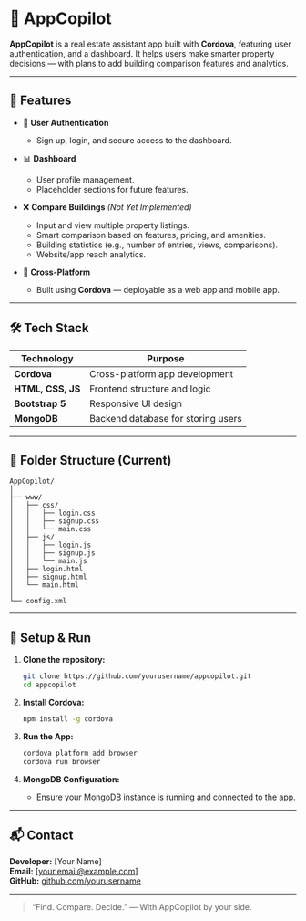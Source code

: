 # 🏡 AppCopilot

**AppCopilot** is a real estate assistant app built with **Cordova**, featuring user authentication, and a dashboard. It helps users make smarter property decisions — with plans to add building comparison features and analytics.

---

## 🚀 Features

- 🔐 **User Authentication**
  - Sign up, login, and secure access to the dashboard.

- 📊 **Dashboard**
  - User profile management.
  - Placeholder sections for future features.

- ❌ **Compare Buildings** *(Not Yet Implemented)*
  - Input and view multiple property listings.
  - Smart comparison based on features, pricing, and amenities.
  - Building statistics (e.g., number of entries, views, comparisons).
  - Website/app reach analytics.

- 📱 **Cross-Platform**
  - Built using **Cordova** — deployable as a web app and mobile app.

---

## 🛠️ Tech Stack

| Technology | Purpose |
|------------|---------|
| **Cordova** | Cross-platform app development |
| **HTML, CSS, JS** | Frontend structure and logic |
| **Bootstrap 5** | Responsive UI design |
| **MongoDB** | Backend database for storing users |

---

## 📁 Folder Structure (Current)

```
AppCopilot/
│
├── www/
│   ├── css/
│   │   ├── login.css
│   │   ├── signup.css
│   │   └── main.css
│   ├── js/
│   │   ├── login.js
│   │   ├── signup.js
│   │   └── main.js
│   ├── login.html
│   ├── signup.html
│   └── main.html
│
└── config.xml
```

---

## 🔧 Setup & Run

1. **Clone the repository:**
   ```bash
   git clone https://github.com/yourusername/appcopilot.git
   cd appcopilot
   ```

2. **Install Cordova:**
   ```bash
   npm install -g cordova
   ```

3. **Run the App:**
   ```bash
   cordova platform add browser
   cordova run browser
   ```

4. **MongoDB Configuration:**
   - Ensure your MongoDB instance is running and connected to the app.

---

## 📬 Contact

**Developer:** [Your Name]  
**Email:** [your.email@example.com]  
**GitHub:** [github.com/yourusername](https://github.com/yourusername)

---

> “Find. Compare. Decide.” — With AppCopilot by your side.